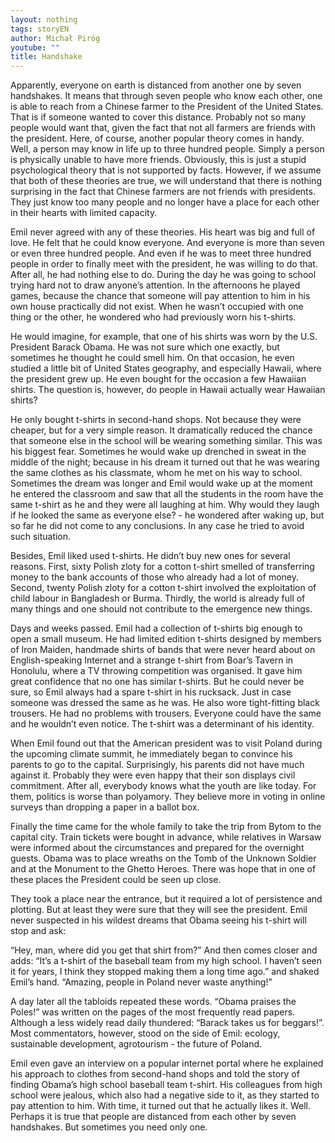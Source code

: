 ```yaml
---
layout: nothing
tags: storyEN
author: Michał Piróg
youtube: ""
title: Handshake
---
```

Apparently, everyone on earth is distanced from another one by seven handshakes. It means that through seven people who know each other, one is able to reach from a Chinese farmer to the President of the United States. That is if someone wanted to cover this distance. Probably not so many people would want that, given the fact that not all farmers are friends with the president. Here, of course, another popular theory comes in handy. Well, a person may know in life up to three hundred people. Simply a person is physically unable to have more friends. Obviously, this is just a stupid psychological theory that is not supported by facts. However, if we assume that both of these theories are true, we will understand that there is nothing surprising in the fact that Chinese farmers are not friends with presidents. They just know too many people and no longer have a place for each other in their hearts with limited capacity.

Emil never agreed with any of these theories. His heart was big and full of love. He felt that he could know everyone. And everyone is more than seven or even three hundred people. And even if he was to meet three hundred people in order to finally meet with the president, he was willing to do that. After all, he had nothing else to do. During the day he was going to school trying hard not to draw anyone’s attention. In the afternoons he played games, because the chance that someone will pay attention to him in his own house practically did not exist. When he wasn’t occupied with one thing or the other, he wondered who had previously worn his t-shirts.

He would imagine, for example, that one of his shirts was worn by the U.S. President Barack Obama. He was not sure which one exactly, but sometimes he thought he could smell him. On that occasion, he even studied a little bit of United States geography, and especially Hawaii, where the president grew up. He even bought for the occasion a few Hawaiian shirts. The question is, however, do people in Hawaii actually wear Hawaiian shirts? 

He only bought t-shirts in second-hand shops. Not because they were cheaper, but for a very simple reason. It dramatically reduced the chance that someone else in the school will be wearing something similar. This was his biggest fear. Sometimes he would wake up drenched in sweat in the middle of the night; because in his dream it turned out that he was wearing the same clothes as his classmate, whom he met on his way to school. Sometimes the dream was longer and Emil would wake up at the moment he entered the classroom and saw that all the students in the room have the same t-shirt as he and they were all laughing at him. Why would they laugh if he looked the same as everyone else? - he wondered after waking up, but so far he did not come to any conclusions. In any case he tried to avoid such situation.

Besides, Emil liked used t-shirts. He didn’t buy new ones for several reasons. First, sixty Polish zloty for a cotton t-shirt smelled of transferring money to the bank accounts of those who already had a lot of money. Second, twenty Polish zloty for a cotton t-shirt involved the exploitation of child labour in Bangladesh or Burma. Thirdly, the world is already full of many things and one should not contribute to the emergence new things.

Days and weeks passed. Emil had a collection of t-shirts big enough to open a small museum. He had limited edition t-shirts designed by members of Iron Maiden, handmade shirts of bands that were never heard about on English-speaking Internet and a strange t-shirt from Boar’s Tavern in Honolulu, where a TV throwing competition was organised. It gave him great confidence that no one has similar t-shirts. But he could never be sure, so Emil always had a spare t-shirt in his rucksack. Just in case someone was dressed the same as he was. He also wore tight-fitting black trousers. He had no problems with trousers. Everyone could have the same and he wouldn’t even notice. The t-shirt was a determinant of his identity.

When Emil found out that the American president was to visit Poland during the upcoming climate summit, he immediately began to convince his parents to go to the capital. Surprisingly, his parents did not have much against it. Probably they were even happy that their son displays civil commitment. After all, everybody knows what the youth are like today. For them, politics is worse than polyamory. They believe more in voting in online surveys than dropping a paper in a ballot box.

Finally the time came for the whole family to take the trip from Bytom to the capital city. Train tickets were bought in advance, while relatives in Warsaw were informed about the circumstances and prepared for the overnight guests. Obama was to place wreaths on the Tomb of the Unknown Soldier and at the Monument to the Ghetto Heroes. There was hope that in one of these places the President could be seen up close.

They took a place near the entrance, but it required a lot of persistence and plotting. But at least they were sure that they will see the president. Emil never suspected in his wildest dreams that Obama seeing his t-shirt will stop and ask:

“Hey, man, where did you get that shirt from?” And then comes closer and adds: “It’s a t-shirt of the baseball team from my high school. I haven’t seen it for years, I think they stopped making them a long time ago.” and shaked Emil’s hand. “Amazing, people in Poland never waste anything!”

A day later all the tabloids repeated these words. “Obama praises the Poles!” was written on the pages of the most frequently read papers. Although a less widely read daily thundered: “Barack takes us for beggars!”. Most commentators, however, stood on the side of Emil: ecology, sustainable development, agrotourism - the future of Poland.

Emil even gave an interview on a popular internet portal where he explained his approach to clothes from second-hand shops and told the story of finding Obama’s high school baseball team t-shirt. His colleagues from high school were jealous, which also had a negative side to it, as they started to pay attention to him. With time, it turned out that he actually likes it. Well. Perhaps it is true that people are distanced from each other by seven handshakes. But sometimes you need only one.

